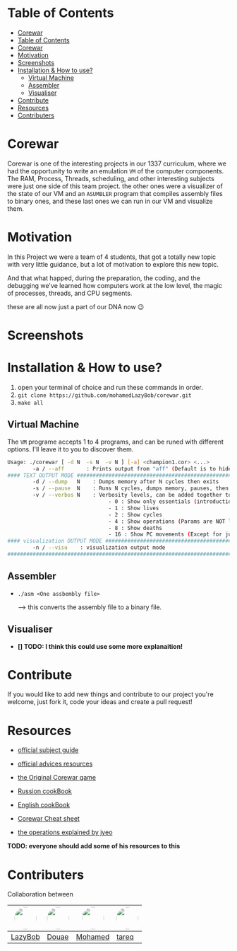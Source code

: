 # Table of Contents
 - [Corewar](#corewar)
- [Table of Contents](#table-of-contents)
- [Corewar](#corewar)
- [Motivation](#motivation)
- [Screenshots](#screenshots)
- [Installation & How to use?](#installation--how-to-use)
  - [Virtual Machine](#virtual-machine)
  - [Assembler](#assembler)
  - [Visualiser](#visualiser)
- [Contribute](#contribute)
- [Resources](#resources)
- [Contributers](#contributers)


# Corewar

Corewar is one of the interesting projects in our 1337 curriculum, where we had the opportunity to write an emulation `VM` of the computer components. The RAM, Process, Threads, scheduling, and other interesting subjects were just one side of this team project. the other ones were a visualizer of the state of our VM and an `ASUMBLER` program that compiles assembly files to binary ones, and these last ones we can run in our VM and visualize them.


# Motivation
  In this Project we were a team of 4 students, that got a totally new topic with very little guidance, but a lot of motivation to explore this new topic.

  And that what happed, during the preparation, the coding, and the debugging we've learned how computers work at the low level, the magic of processes, threads, and CPU segments.

  these are all now just a part of our DNA now 😉  

# Screenshots

# Installation & How to use?
1. open your terminal of choice and run these commands in order.
2. `git clone https://github.com/mohamedLazyBob/corewar.git`
3. `make all`


## Virtual Machine

The `VM` programe accepts 1 to 4 programs, and can be runed with different options. I'll leave it to you to discover them.
```bash
Usage: ./corewar [ -d N  -s N  -v N ] [-a] <champion1.cor> <...>
        -a / --aff       : Prints output from "aff" (Default is to hide it)
#### TEXT OUTPUT MODE ########################################################## 
        -d / --dump   N    : Dumps memory after N cycles then exits
        -s / --pause  N    : Runs N cycles, dumps memory, pauses, then repeats
        -v / --verbos N    : Verbosity levels, can be added together to enable several
                                - 0 : Show only essentials (introduction + the winner)
                                - 1 : Show lives
                                - 2 : Show cycles
                                - 4 : Show operations (Params are NOT litteral ...)
                                - 8 : Show deaths
                                - 16 : Show PC movements (Except for jumps)
#### visualization OUTPUT MODE ################################################ 
        -n / --visu    : visualization output mode
################################################################################ 
```
## Assembler
- `./asm <One assbembly file>`

  --> this converts the assembly file to a binary file.

## Visualiser
- **[] TODO: I think this could use some more explanaition!**

# Contribute
If you would like to add new things and contribute to our project you're welcome, just fork it, code your ideas and create a pull request!

# Resources
- [official subject guide](./resources/off_corewar.en.pdf)  
- [official advices resources](./resources/off_resources_corewar.en.pdf)  

- [the Original Corewar game](https://en.wikipedia.org/wiki/Core_War)  
- [Russion cookBook](https://github.com/VBrazhnik/Corewar/wiki)   
- [English cookBook](https://github.com/k-off/Corewar/wiki)  

- [Corewar Cheat sheet](./resources/Corewar_Cheat_Sheet.pdf)
- [the operations explained by jyeo](./resources/corewar_operations_by_jyeo.pdf)

**TODO: everyone should add some of his resources to this**

# Contributers

Collaboration between

| <img src="https://avatars.githubusercontent.com/u/45185441?s=100" width="50px" style="border-radius: 50%;" /> | <img src="https://avatars.githubusercontent.com/u/40963149?s=100" width="50px" style="border-radius: 50%;" /> | <img src="https://avatars.githubusercontent.com/u/47392041?s=100" width="50px" style="border-radius: 50%;" /> | <img src="https://avatars.githubusercontent.com/u/24608280?s=100" width="50px" style="border-radius: 50%;" /> |
| ------------------------------------------------------------------------------------------------------------- | ------------------------------------------------------------------------------------------------------------- | ------------------------------------------------------------------------------------------------------------- | ------------------------------------------------------------------------------------------------------------- |
| [LazyBob](https://github.com/mohamedLazyBob)                                                                  | [Douae](https://github.com/del-alj)                                                                           | [Mohamed](https://github.com/MohammedEsafi)                                                                   | [tareq](https://github.com/tareqbareich)                                                                      |